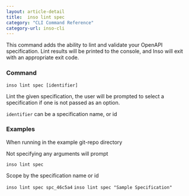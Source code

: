 ```yaml
---
layout: article-detail
title:  inso lint spec
category: "CLI Command Reference"
category-url: inso-cli
---
```


This command adds the ability to lint and validate your OpenAPI specification. Lint results will be printed to the console, and Inso will exit with an appropriate exit code.

### Command

`inso lint spec [identifier]`

Lint the given specification, the user will be prompted to select a specification if one is not passed as an option.

`identifier` can be a specification name, or id

### Examples

When running in the example git-repo directory

Not specifying any arguments will prompt

`inso lint spec`

Scope by the specification name or id

`inso lint spec spc_46c5a4`
`inso lint spec "Sample Specification"`
